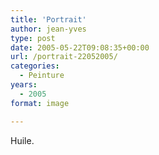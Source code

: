 ```yaml
---
title: 'Portrait'
author: jean-yves
type: post
date: 2005-05-22T09:08:35+00:00
url: /portrait-22052005/
categories:
  - Peinture
years:
  - 2005
format: image

---
```

Huile.